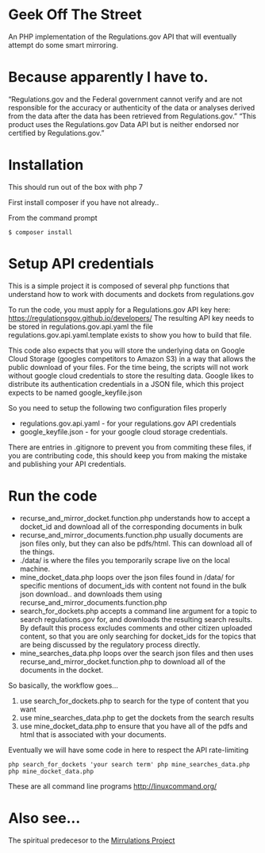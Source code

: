 # Geek Off The Street
An PHP implementation of the Regulations.gov API that will eventually attempt do some smart mirroring.


Because apparently I have to.
===============================

“Regulations.gov and the Federal government cannot verify and are not responsible for the accuracy or authenticity of the data or analyses derived from the data after the data has been retrieved from Regulations.gov.” 
“This product uses the Regulations.gov Data API but is neither endorsed nor certified by Regulations.gov.”


Installation
================

This should run out of the box with php 7

First install composer if you have not already..

From the command prompt

`
$ composer install
`

Setup API credentials
=============
This is a simple project it is composed of several php functions that understand how to work with documents and dockets from regulations.gov

To run the code, you must apply for a Regulations.gov API key here: https://regulationsgov.github.io/developers/
The resulting API key needs to be stored in regulations.gov.api.yaml the file regulations.gov.api.yaml.template exists to show you how to build that file. 

This code also expects that you will store the underlying data on Google Cloud Storage (googles competitors to Amazon S3) in a way that allows the public download 
of your files. For the time being, the scripts will not work without google cloud credentials to store the resulting data. 
Google likes to distribute its authentication credentials in a JSON file, which this project expects to be named google_keyfile.json

So you need to setup the following two configuration files properly

* regulations.gov.api.yaml - for your regulations.gov API credentials
* google_keyfile.json - for your google cloud storage credentials. 

There are entries in .gitignore to prevent you from commiting these files, if you are contributing code, this should keep you from 
making the mistake and publishing your API credentials. 


Run the code
================


* recurse_and_mirror_docket.function.php understands how to accept a docket_id and download all of the corresponding documents in bulk
* recurse_and_mirror_documents.function.php usually documents are json files only, but they can also be pdfs/html. This can download all of the things.
* ./data/ is where the files you temporarily scrape live on the local machine. 
*  mine_docket_data.php loops over the json files found in /data/ for specific mentions of document_ids with content not found in the bulk json download.. and downloads them using recurse_and_mirror_documents.function.php
* search_for_dockets.php accepts a command line argument for a topic to search regulations.gov for, and downloads the resulting search results. By default this process excludes comments and other citizen uploaded content, so that you are only searching for docket_ids for the topics that are being discussed by the regulatory process directly. 
* mine_searches_data.php loops over the search json files and then uses recurse_and_mirror_docket.function.php to download all of the documents in the docket. 

So basically, the workflow goes... 
1. use search_for_dockets.php to search for the type of content that you want
2. use mine_searches_data.php to get the dockets from the search results
3. use mine_docket_data.php to ensure that you have all of the pdfs and html that is associated with your documents.

Eventually we will have some code in here to respect the API rate-limiting

`
php search_for_dockets 'your search term'
php mine_searches_data.php
php mine_docket_data.php
`

These are all command line programs http://linuxcommand.org/

Also see...
=============

The spiritual predecesor to the [Mirrulations Project](https://github.com/MoravianCollege/mirrulations)

